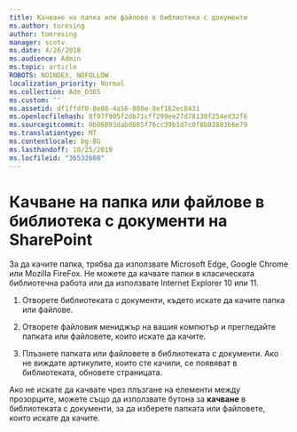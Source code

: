 ```yaml
---
title: Качване на папка или файлове в библиотека с документи
ms.author: toresing
author: tomresing
manager: scotv
ms.date: 4/26/2018
ms.audience: Admin
ms.topic: article
ROBOTS: NOINDEX, NOFOLLOW
localization_priority: Normal
ms.collection: Adm_O365
ms.custom: ''
ms.assetid: df1ffdf0-8e08-4a56-880e-8ef162ec8431
ms.openlocfilehash: 8f97f905f2db71cff299ee27d78138f254ed32f6
ms.sourcegitcommit: 0b06093dabd685f76cc39b1d7c0f8b03883b6e79
ms.translationtype: MT
ms.contentlocale: bg-BG
ms.lasthandoff: 10/25/2019
ms.locfileid: "36532608"
---
```

# <a name="upload-a-folder-or-files-to-a-sharepoint-document-library"></a>Качване на папка или файлове в библиотека с документи на SharePoint

За да качите папка, трябва да използвате Microsoft Edge, Google Chrome или Mozilla FireFox. Не можете да качвате папки в класическата библиотечна работа или да използвате Internet Explorer 10 или 11.
  
1. Отворете библиотеката с документи, където искате да качите папка или файлове.
    
2. Отворете файловия мениджър на вашия компютър и прегледайте папката или файловете, които искате да качите.
    
3. Плъзнете папката или файловете в библиотеката с документи. Ако не виждате артикулите, които сте качили, се появяват в библиотеката, обновете страницата. 
    
Ако не искате да качвате чрез плъзгане на елементи между прозорците, можете също да използвате бутона за **качване** в библиотеката с документи, за да изберете папката или файловете, които искате да качите. 
  

